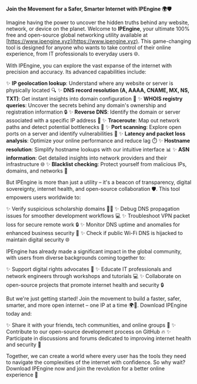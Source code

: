 **Join the Movement for a Safer, Smarter Internet with IPEngine 🌍🛡️**

Imagine having the power to uncover the hidden truths behind any website, network, or device on the planet. Welcome to **IPEngine**, your ultimate 100% free and open-source global networking utility available at [https://www.ipengine.xyz](https://www.ipengine.xyz). This game-changing tool is designed for anyone who wants to take control of their online experience, from IT professionals to everyday users 🌐.

With IPEngine, you can explore the vast expanse of the internet with precision and accuracy. Its advanced capabilities include:

✨ **IP geolocation lookup**: Understand where any website or server is physically located 🔍
✨ **DNS record resolution (A, AAAA, CNAME, MX, NS, TXT)**: Get instant insights into domain configuration 📡
✨ **WHOIS registry queries**: Uncover the secrets behind any domain's ownership and registration information 🔒
✨ **Reverse DNS**: Identify the domain or server associated with a specific IP address 🔑
✨ **Traceroute**: Map out network paths and detect potential bottlenecks 🚀
✨ **Port scanning**: Explore open ports on a server and identify vulnerabilities 🔩
✨ **Latency and packet loss analysis**: Optimize your online performance and reduce lag ⏱️
✨ **Hostname resolution**: Simplify hostname lookups with our intuitive interface 📊
✨ **ASN information**: Get detailed insights into network providers and their infrastructure 🌐
✨ **Blacklist checking**: Protect yourself from malicious IPs, domains, and networks 🔴

But IPEngine is more than just a utility – it's a beacon of transparency, digital sovereignty, internet health, and open-source collaboration 🛡️. This tool empowers users worldwide to:

✨ Verify suspicious scholarship domains 👩‍🎓
✨ Debug DNS propagation issues for smoother development workflows 💻
✨ Troubleshoot VPN packet loss for secure remote work 🔒
✨ Monitor DNS uptime and anomalies for enhanced business security 🚀
✨ Check if public Wi-Fi DNS is hijacked to maintain digital security 🌐

IPEngine has already made a significant impact in the global community, with users from diverse backgrounds coming together to:

✨ Support digital rights advocates 🗽️
✨ Educate IT professionals and network engineers through workshops and tutorials 💻
✨ Collaborate on open-source projects that promote internet health and security 🔒

But we're just getting started! Join the movement to build a faster, safer, smarter, and more open internet – one IP at a time 🌍🔩. Download IPEngine today and:

✨ Share it with your friends, tech communities, and online groups 🤝
✨ Contribute to our open-source development process on GitHub 🔥
✨ Participate in discussions and forums dedicated to improving internet health and security 💬

Together, we can create a world where every user has the tools they need to navigate the complexities of the internet with confidence. So why wait? Download IPEngine now and join the revolution for a better online experience 🚀